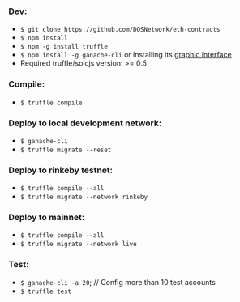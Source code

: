 ### Dev:
- `$ git clone https://github.com/DOSNetwork/eth-contracts`
- `$ npm install`
- `$ npm -g install truffle`
- `$ npm install -g ganache-cli` or installing its [graphic interface](https://truffleframework.com/ganache)
- Required truffle/solcjs version: >= 0.5

### Compile:
- `$ truffle compile`

### Deploy to local development network:
- `$ ganache-cli`
- `$ truffle migrate --reset`


### Deploy to rinkeby testnet:
- `$ truffle compile --all`
- `$ truffle migrate --network rinkeby`


### Deploy to mainnet:
- `$ truffle compile --all`
- `$ truffle migrate --network live`


### Test:
- `$ ganache-cli -a 20`; // Config more than 10 test accounts 
- `$ truffle test`
